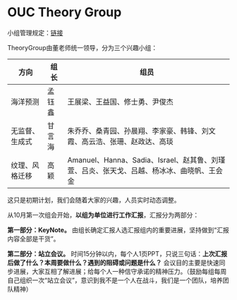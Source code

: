 # OUC Theory Group 

小组管理规定：[链接](https://github.com/OUCTheoryGroup/TheoryGroup/blob/master/GroupRules.md)

TheoryGroup由董老师统一领导，分为三个兴趣小组：

|方向|组长|组员|  
|-|-|-|
|海洋预测|孟钰鑫| 王展梁、王益国、修士勇、尹俊杰|
|无监督、生成式|甘言海 | 朱乔乔、桑青园、孙晨翔、李家豪、韩锋、刘文霞、高云浩、张珊、赵政达、高琰|
|纹理、风格迁移|高颖|Amanuel、Hanna、Sadia、Israel、赵其鲁、刘瑾萱、吕炎、张天戈、吕越、杨冰冰、曲晓帆、王会金|

这只是初期计划，我们会随着大家的兴趣，人员实时动态调整。

从10月第一次组会开始，**以组为单位进行工作汇报**，汇报分为两部分：

**第一部分：KeyNote。** 由组长确定汇报人选汇报组内的重要进展，坚持做到“汇报内容全部是干货”。

**第二部分：站立会议。** 时间15分钟以内，每个人1页PPT，只说三句话：**上次汇报后做了什么？本周要做什么？遇到的阻碍或问题是什么？** 会议目的主要是快速同步进展，大家互相了解进展；给每个人一种信守承诺的精神压力。（鼓励每组每周自己组织一次“站立会议”，意识到我不是一个人在战斗，我们是一个团队，培养团队精神）

